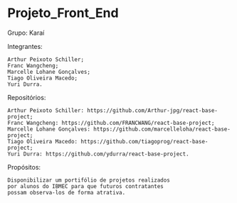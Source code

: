 # Projeto_Front_End

Grupo: Karaí

Integrantes:

    Arthur Peixoto Schiller;
    Franc Wangcheng;
    Marcelle Lohane Gonçalves;
    Tiago Oliveira Macedo;
    Yuri Durra.

Repositórios:

    Arthur Peixoto Schiller: https://github.com/Arthur-jpg/react-base-project;
    Franc Wangcheng: https://github.com/FRANCWANG/react-base-project;
    Marcelle Lohane Gonçalves: https://github.com/marcelleloha/react-base-project;
    Tiago Oliveira Macedo: https://github.com/tiagoprog/react-base-project;
    Yuri Durra: https://github.com/ydurra/react-base-project.
    
Propósitos:

    Disponibilizar um portifólio de projetos realizados 
    por alunos do IBMEC para que futuros contratantes 
    possam observa-los de forma atrativa.




